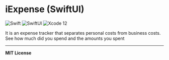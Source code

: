 # iExpense (SwiftUI)
![Swift](https://img.shields.io/badge/Language-Swift-orange)
![SwiftUI](https://img.shields.io/badge/Platform-SwiftUI-purple)
![Xcode 12](https://img.shields.io/badge/IDE-Xcode%2012-blue)

It is an expense tracker that separates personal costs from business costs. See how much did you spend and the amounts you spent

---

**MIT License**
